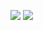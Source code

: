 ![](https://github-readme-stats.vercel.app/api?username=fuyutsuki&count_private=true&show_icons=true)
![](https://github-readme-stats.vercel.app/api/top-langs/?username=fuyutsuki&layout=compact)
